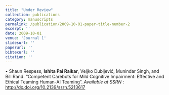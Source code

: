 ```yaml
---
title: "Under Review"
collection: publications
category: manuscripts
permalink: /publication/2009-10-01-paper-title-number-2
excerpt: ''
date: 2009-10-01
venue: 'Journal 1'
slidesurl: ''
paperurl: ''
bibtexurl: ''
citation: ''
---
```


•	Shaun Respess, **Ishita Pai Raikar**, Veljko Dubljević, Munindar Singh, and Bill Rand. “Competent Carebots for Mild Cognitive Impairment: Effective and Ethical Teaming Human-AI Teaming”. *Available at SSRN* : http://dx.doi.org/10.2139/ssrn.5213617 

